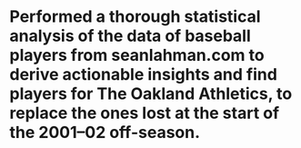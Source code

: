 # Performed a thorough statistical analysis of the data of baseball players from seanlahman.com to derive actionable insights and find players for The Oakland Athletics, to replace the ones lost at the start of the 2001–02 off-season.
